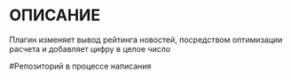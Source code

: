 # ОПИСАНИЕ

Плагин изменяет вывод рейтинга новостей, посредством оптимизации расчета и добавляет цифру в целое число

#Репозиторий в процессе написания
